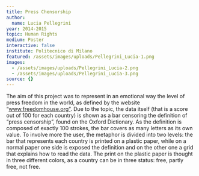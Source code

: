 ```yaml
---
title: Press Chensorship
author:
  name: Lucia Pellegrini
year: 2014-2015
topic: Human Rights
medium: Poster
interactive: false
institute: Politecnico di Milano
featured: /assets/images/uploads/Pellegrini_Lucia-1.png
images:
  - /assets/images/uploads/Pellegrini_Lucia-2.png
  - /assets/images/uploads/Pellegrini_Lucia-3.png
source: {}
---
```

The aim of this project was to represent in an emotional way the level of press freedom in the world, as defined by the website “www.freedomhouse.org”. Due to the topic, the data itself (that is a score out of 100 for each country) is shown as a bar censoring the definition of “press censorship”, found on the Oxford Dictionary. As the definition is composed of exactly 100 strokes, the bar covers as many letters as its own value. To involve more the user, the metaphor is divided into two levels: the bar that represents each country is printed on a plastic paper, while on a normal paper one side is exposed the definition and on the other one a grid that explains how to read the data. The print on the plastic paper is thought in three different colors, as a country can be in three status: free, partly free, not free.
